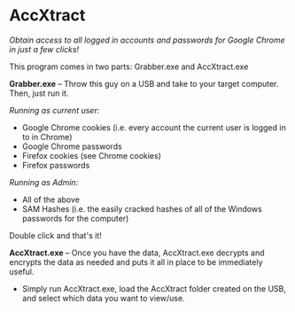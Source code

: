 AccXtract
=========

*Obtain access to all logged in accounts and passwords for Google Chrome in just a few clicks!*


This program comes in two parts: Grabber.exe and AccXtract.exe


**Grabber.exe** –
Throw this guy on a USB and take to your target computer.  Then, just run it.

*Running as current user:*
- Google Chrome cookies (i.e. every account the current user is logged in to in Chrome)
- Google Chrome passwords
- Firefox cookies (see Chrome cookies)
- Firefox passwords

*Running as Admin:*
- All of the above
- SAM Hashes (i.e. the easily cracked hashes of all of the Windows passwords for the computer)

Double click and that's it!


**AccXtract.exe** –
Once you have the data, AccXtract.exe decrypts and encrypts the data as needed and puts it all in place to be immediately useful.

- Simply run AccXtract.exe, load the AccXtract folder created on the USB, and select which data you want to view/use.
